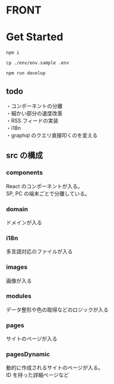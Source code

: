# FRONT

# Get Started

```
npm i

cp ./env/env.sample .env

npm run develop
```

## todo

・コンポーネントの分離  
・細かい部分の速度改善  
・RSS フィードの実装  
・i18n  
・graphql のクエリ直接叩くのを変える

## src の構成

### components

React のコンポーネントが入る。  
SP, PC の端末ごとで分離している。

### domain

ドメインが入る

### i18n

多言語対応のファイルが入る

### images

画像が入る

### modules

データ整形や色の取得などのロジックが入る

### pages

サイトのページが入る

### pagesDynamic

動的に作成されるサイトのページが入る。  
ID を持った詳細ページなど

